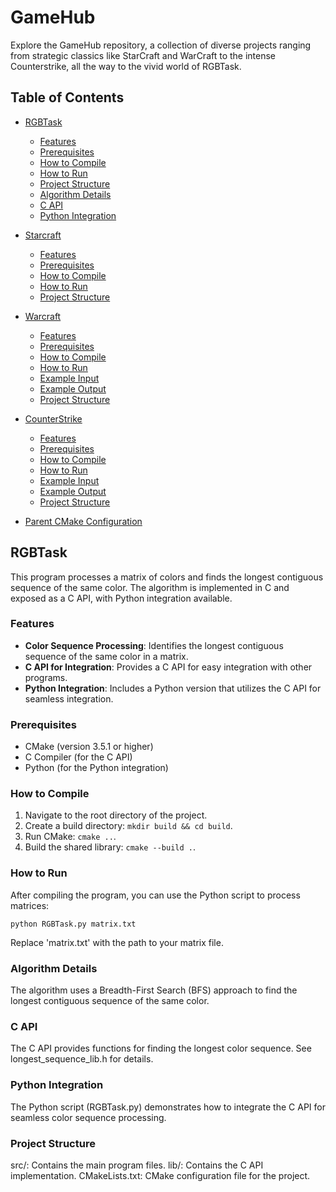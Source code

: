 # GameHub
Explore the GameHub repository, a collection of diverse projects ranging from strategic classics like StarCraft and WarCraft to the intense Counterstrike, all the way to the vivid world of RGBTask. 

## Table of Contents

- [RGBTask](#rgbtas)
  - [Features](#features)
  - [Prerequisites](#prerequisites)
  - [How to Compile](#how-to-compile)
  - [How to Run](#how-to-run)
  - [Project Structure](#project-structure)
  - [Algorithm Details](#algorithm-details)
  - [C API](#c-api)
  - [Python Integration](#python-integration)

- [Starcraft](#starcraft)
  - [Features](#features)
  - [Prerequisites](#prerequisites)
  - [How to Compile](#how-to-compile)
  - [How to Run](#how-to-run)
  - [Project Structure](#project-structure)

- [Warcraft](#warcraft)
  - [Features](#features)
  - [Prerequisites](#prerequisites)
  - [How to Compile](#how-to-compile)
  - [How to Run](#how-to-run)
  - [Example Input](#example-input)
  - [Example Output](#example-output)
  - [Project Structure](#project-structure)

- [CounterStrike](#counterstrike)
  - [Features](#features)
  - [Prerequisites](#prerequisites)
  - [How to Compile](#how-to-compile)
  - [How to Run](#how-to-run)
  - [Example Input](#example-input)
  - [Example Output](#example-output)
  - [Project Structure](#project-structure)

- [Parent CMake Configuration](#parent-cmake-configuration)

## RGBTask

This program processes a matrix of colors and finds the longest contiguous sequence of the same color. The algorithm is implemented in C and exposed as a C API, with Python integration available.

### Features

- **Color Sequence Processing**: Identifies the longest contiguous sequence of the same color in a matrix.
- **C API for Integration**: Provides a C API for easy integration with other programs.
- **Python Integration**: Includes a Python version that utilizes the C API for seamless integration.

### Prerequisites

- CMake (version 3.5.1 or higher)
- C Compiler (for the C API)
- Python (for the Python integration)

### How to Compile

1. Navigate to the root directory of the project.
2. Create a build directory: `mkdir build && cd build`.
3. Run CMake: `cmake ..`.
4. Build the shared library: `cmake --build .`.

### How to Run

After compiling the program, you can use the Python script to process matrices:

```
python RGBTask.py matrix.txt
```
Replace 'matrix.txt' with the path to your matrix file.

### Algorithm Details
The algorithm uses a Breadth-First Search (BFS) approach to find the longest contiguous sequence of the same color.

### C API
The C API provides functions for finding the longest color sequence. See longest_sequence_lib.h for details.

### Python Integration
The Python script (RGBTask.py) demonstrates how to integrate the C API for seamless color sequence processing.

### Project Structure
src/: Contains the main program files.
lib/: Contains the C API implementation.
CMakeLists.txt: CMake configuration file for the project.

